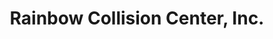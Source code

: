 ---
title: "Rainbow Collision Center, Inc."
url: /volo/rainbow-collision-center-inc/
shop: car repair
---